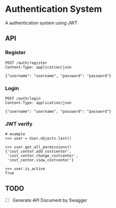 # Authentication System

A authentication system using JWT

## API

### Register

```
POST /auth/register
Content-Type: application/json

{"username": "username", "password": "password"}
```

### Login

```
POST /auth/login
Content-Type: application/json

{"username": "username", "password": "password"}
```

### JWT verify

```
# example
>>> user = User.objects.last()

>>> user.get_all_permissions()
{'cost_center.add_costcenter',
 'cost_center.change_costcenter',
 'cost_center.view_costcenter'}

>>> user.is_active
True
```

## TODO

- [ ] Generate API Document by Swagger
